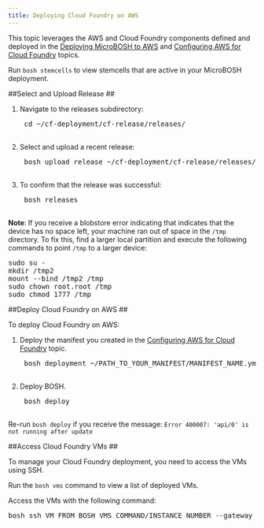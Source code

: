 ```yaml
---
title: Deploying Cloud Foundry on AWS
---
```


This topic leverages the AWS and Cloud Foundry components defined and deployed in the [Deploying MicroBOSH to AWS](http://bosh.io/docs/deploy-microbosh-to-aws.html) and [Configuring AWS for Cloud Foundry](./configure_aws_cf.html) topics.

Run `bosh stemcells` to view stemcells that are active in your MicroBOSH deployment.

##<a id="release"></a>Select and Upload Release ##

1. Navigate to the releases subdirectory:

    <pre class="terminal">
    cd ~/cf-deployment/cf-release/releases/
    </pre>

1. Select and upload a recent release:

    <pre class="terminal">
    bosh upload release ~/cf-deployment/cf-release/releases/cf-193.yml
    </pre>

1. To confirm that the release was successful:

    <pre class="terminal">
    bosh releases
    </pre>

<p class="note"><strong>Note</strong>: If you receive a blobstore error indicating that indicates that the device has no space left, your machine ran out of space in the <code>/tmp</code> directory. To fix this, find a larger local partition and execute the following commands to point <code>/tmp</code> to a larger device:</p>

<pre class="terminal">
sudo su -
mkdir /tmp2
mount --bind /tmp2 /tmp
sudo chown root.root /tmp
sudo chmod 1777 /tmp
</pre>

##<a id="deploy"></a>Deploy Cloud Foundry on AWS ##

To deploy Cloud Foundry on AWS:

1. Deploy the manifest you created in the [Configuring AWS for Cloud Foundry](./configure_aws_cf.html) topic.

    <pre class="terminal">
    bosh deployment ~/PATH_TO_YOUR_MANIFEST/MANIFEST_NAME.yml
    </pre>

1. Deploy BOSH.

    <pre class="terminal">
    bosh deploy
    </pre>


Re-run `bosh deploy` if you receive the message: `Error 400007: 'api/0' is not running after update`

##<a id="access-cf-vms"></a>Access Cloud Foundry VMs ##

To manage your Cloud Foundry deployment, you need to access the VMs using SSH. 

Run the `bosh vms` command to view a list of deployed VMs. 

Access the VMs with the following command:

<pre class="terminal">
bosh ssh VM_FROM_BOSH_VMS_COMMAND/INSTANCE_NUMBER --gateway_host YOUR_PUBLIC_MICROBOSH_ADDRESS --gateway_user vcap
</pre>

